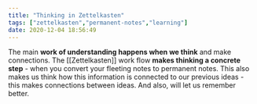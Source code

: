 ```yaml
---
title: "Thinking in Zettelkasten"
tags: ["zettelkasten","permanent-notes","learning"]
date: 2020-12-04 18:56:49
---
```


The main **work of understanding happens when we think** and make connections. The [[Zettelkasten]] work flow **makes thinking a concrete step** - when you convert your fleeting notes to permanent notes. This also makes us think how this information is connected to our previous ideas - this makes connections between ideas. And also, will let us remember better.
